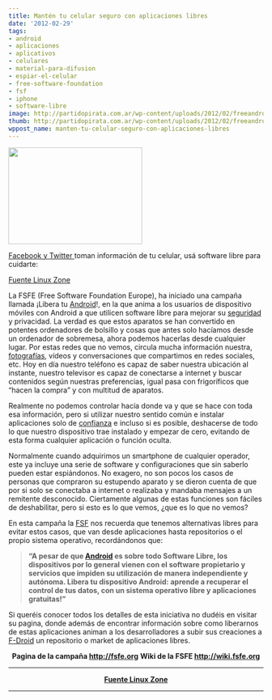 ```yaml
---
title: Mantén tu celular seguro con aplicaciones libres
date: '2012-02-29'
tags:
- android
- aplicaciones
- aplicativos
- celulares
- material-para-difusion
- espiar-el-celular
- free-software-foundation
- fsf
- iphone
- software-libre
image: http://partidopirata.com.ar/wp-content/uploads/2012/02/freeandroid.jpeg
thumb: http://partidopirata.com.ar/wp-content/uploads/2012/02/freeandroid-150x150.jpeg
wppost_name: manten-tu-celular-seguro-con-aplicaciones-libres
---
```


<a href="http://partidopirata.com.ar/wp-content/uploads/2012/02/freeandroid.jpeg"><img class="aligncenter size-full wp-image-3330" title="Libera Tu Android" src="http://partidopirata.com.ar/wp-content/uploads/2012/02/freeandroid.jpeg" alt="" width="264" height="191" /></a>

<a href="http://partidopirata.com.ar/3317/aplicaciones-gratis-pueden-espiar-los-textos-y-las-llamadas-de-los-usuarios-de-smartphones-advirtien-sobre-los-peligros-a-la-privacidad">Facebook y </a><a href="http://partidopirata.com.ar/3304/twitter-almacena-los-contactos-de-iphone-sin-que-el-usuario-lo-sepa">Twitter </a> toman información de tu celular, usá software libre para cuidarte:

<a href="http://www.linuxzone.es/2012/02/29/la-fsfe-inicia-una-campana-llamada-libera-tu-android/" target="_blank">Fuente Linux Zone</a>

La FSFE (Free Software Foundation Europe), ha iniciado una campaña llamada ¡Libera tu <a href="http://www.linuxzone.es/?s=android">Android</a>!, en la que anima a los usuarios de dispositivo móviles con Android a que utilicen software libre para mejorar su <a href="http://www.linuxzone.es/category/seguridad/">seguridad</a> y privacidad.
La verdad es que estos aparatos se han convertido en potentes ordenadores de bolsillo y cosas que antes solo hacíamos desde un ordenador de sobremesa, ahora podemos hacerlas desde cualquier lugar.
Por estas redes que no vemos, circula mucha información nuestra, <a href="http://www.linuxzone.es/?s=gimp">fotografías</a>, vídeos y conversaciones que compartimos en redes sociales, etc. Hoy en día nuestro teléfono es capaz de saber nuestra ubicación al instante, nuestro televisor es capaz de conectarse a internet y buscar contenidos según nuestras preferencias, igual pasa con frigoríficos que “hacen la compra” y con multitud de aparatos.

Realmente no podemos controlar hacía donde va y que se hace con toda esa información, pero si utilizar nuestro sentido común e instalar aplicaciones solo de <a href="http://www.linuxzone.es/category/seguridad/">confianza</a> e incluso si es posible, deshacerse de todo lo que nuestro dispositivo trae instalado y empezar de cero, evitando de esta forma cualquier aplicación o función oculta.

Normalmente cuando adquirimos un smartphone de cualquier operador, este ya incluye una serie de software y configuraciones que sin saberlo pueden estar espiándonos. No exagero, no son pocos los casos de personas que compraron su estupendo aparato y se dieron cuenta de que por si solo se conectaba a internet o realizaba y mandaba mensajes a un remitente desconocido. Ciertamente algunas de estas funciones son fáciles de deshabilitar, pero si esto es lo que vemos, ¿que es lo que no vemos?

En esta campaña la <a href="http://www.linuxzone.es/?s=fsf">FSF</a> nos recuerda que tenemos alternativas libres para evitar estos casos, que van desde aplicaciones hasta repositorios o el propio sistema operativo, recordándonos que:
<blockquote><strong>“A pesar de que <a href="http://www.linuxzone.es/?s=android">Android</a> es sobre todo Software Libre, los dispositivos por lo general vienen con el software propietario y servicios que impiden su utilización de manera independiente y autónoma. Libera tu dispositivo Android: aprende a recuperar el control de tus datos, con un sistema operativo libre y aplicaciones gratuitas!”</strong></blockquote>
Si queréis conocer todos los detalles de esta iniciativa no dudéis en visitar su pagina, donde además de encontrar información sobre como liberarnos de estas aplicaciones animan a los desarrolladores a subir sus creaciones a <a href="http://f-droid.org/">F-Droid</a> un repositorio o market de aplicaciones libres.
<p style="text-align: center;"><strong>Pagina de la campaña <a href="http://fsfe.org/campaigns/android/">http://fsfe.org</a></strong>
<strong> Wiki de la FSFE <a href="http://wiki.fsfe.org/">http://wiki.fsfe.org</a></strong></p>


<hr />
<p style="text-align: center;"><strong><a href="http://www.linuxzone.es/2012/02/29/la-fsfe-inicia-una-campana-llamada-libera-tu-android/" target="_blank">Fuente Linux Zone</a></strong></p>


<hr />
